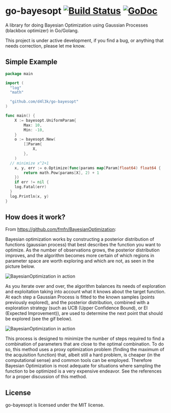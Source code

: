 # go-bayesopt [![Build Status](https://travis-ci.org/d4l3k/go-bayesopt.svg?branch=master)](https://travis-ci.org/d4l3k/go-bayesopt) [![GoDoc](https://godoc.org/github.com/d4l3k/go-bayesopt?status.svg)](https://godoc.org/github.com/d4l3k/go-bayesopt)

A library for doing Bayesian Optimization using Gaussian Processes (blackbox
optimizer) in Go/Golang.

This project is under active development, if you find a bug, or anything that
needs correction, please let me know.

## Simple Example

```go
package main

import (
  "log"
  "math"

  "github.com/d4l3k/go-bayesopt"
)

func main() {
	X := bayesopt.UniformParam{
		Max: 10,
		Min: -10,
	}
	o := bayesopt.New(
		[]Param{
			X,
		},
	)
  // minimize x^2+1
	x, y, err := o.Optimize(func(params map[Param]float64) float64 {
		return math.Pow(params[X], 2) + 1
	})
	if err != nil {
    log.Fatal(err)
  }
  log.Println(x, y)
}
```

## How does it work?

From https://github.com/fmfn/BayesianOptimization:

Bayesian optimization works by constructing a posterior distribution of
functions (gaussian process) that best describes the function you want to
optimize. As the number of observations grows, the posterior distribution
improves, and the algorithm becomes more certain of which regions in parameter
space are worth exploring and which are not, as seen in the picture below.

![BayesianOptimization in action](https://github.com/fmfn/BayesianOptimization/blob/master/examples/bo_example.png)

As you iterate over and over, the algorithm balances its needs of exploration
and exploitation taking into account what it knows about the target function. At
each step a Gaussian Process is fitted to the known samples (points previously
explored), and the posterior distribution, combined with a exploration strategy
(such as UCB (Upper Confidence Bound), or EI (Expected Improvement)), are used
to determine the next point that should be explored (see the gif below).

![BayesianOptimization in action](https://github.com/fmfn/BayesianOptimization/blob/master/examples/bayesian_optimization.gif)

This process is designed to minimize the number of steps required to find a
combination of parameters that are close to the optimal combination. To do so,
this method uses a proxy optimization problem (finding the maximum of the
acquisition function) that, albeit still a hard problem, is cheaper (in the
computational sense) and common tools can be employed. Therefore Bayesian
Optimization is most adequate for situations where sampling the function to be
optimized is a very expensive endeavor. See the references for a proper
discussion of this method.

## License

go-bayesopt is licensed under the MIT license.
